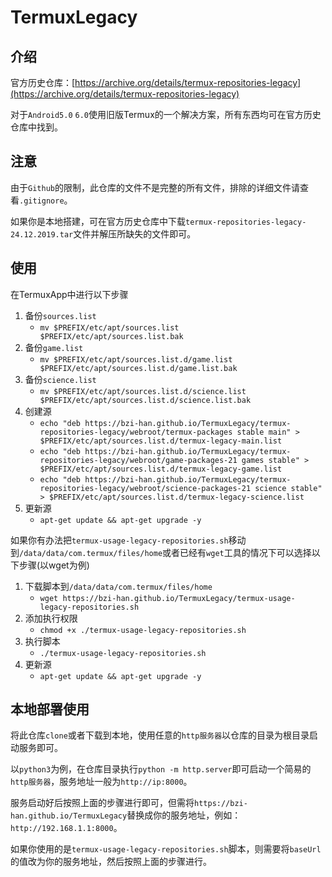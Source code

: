 # TermuxLegacy

## 介绍

官方历史仓库：[https://archive.org/details/termux-repositories-legacy](https://archive.org/details/termux-repositories-legacy)

对于`Android5.0` `6.0`使用旧版Termux的一个解决方案，所有东西均可在官方历史仓库中找到。

## 注意

由于`Github`的限制，此仓库的文件不是完整的所有文件，排除的详细文件请查看`.gitignore`。

如果你是本地搭建，可在官方历史仓库中下载`termux-repositories-legacy-24.12.2019.tar`文件并解压所缺失的文件即可。

## 使用

在TermuxApp中进行以下步骤

1. 备份`sources.list`
    + `mv $PREFIX/etc/apt/sources.list $PREFIX/etc/apt/sources.list.bak`
2. 备份`game.list`
    + `mv $PREFIX/etc/apt/sources.list.d/game.list $PREFIX/etc/apt/sources.list.d/game.list.bak`
3. 备份`science.list`
    + `mv $PREFIX/etc/apt/sources.list.d/science.list $PREFIX/etc/apt/sources.list.d/science.list.bak`
4. 创建源
    + `echo "deb https://bzi-han.github.io/TermuxLegacy/termux-repositories-legacy/webroot/termux-packages stable main" > $PREFIX/etc/apt/sources.list.d/termux-legacy-main.list`
    + `echo "deb https://bzi-han.github.io/TermuxLegacy/termux-repositories-legacy/webroot/game-packages-21 games stable" > $PREFIX/etc/apt/sources.list.d/termux-legacy-game.list`
    + `echo "deb https://bzi-han.github.io/TermuxLegacy/termux-repositories-legacy/webroot/science-packages-21 science stable" > $PREFIX/etc/apt/sources.list.d/termux-legacy-science.list`
5. 更新源
    + `apt-get update && apt-get upgrade -y`

如果你有办法把`termux-usage-legacy-repositories.sh`移动到`/data/data/com.termux/files/home`或者已经有`wget`工具的情况下可以选择以下步骤(以wget为例)

1. 下载脚本到`/data/data/com.termux/files/home`
    + `wget https://bzi-han.github.io/TermuxLegacy/termux-usage-legacy-repositories.sh`
2. 添加执行权限
    + `chmod +x ./termux-usage-legacy-repositories.sh`
3. 执行脚本
    + `./termux-usage-legacy-repositories.sh`
4. 更新源
    + `apt-get update && apt-get upgrade -y`

## 本地部署使用

将此仓库`clone`或者下载到本地，使用任意的`http服务器`以仓库的目录为根目录启动服务即可。

以`python3`为例，在仓库目录执行`python -m http.server`即可启动一个简易的`http服务器`，服务地址一般为`http://ip:8000`。

服务启动好后按照上面的步骤进行即可，但需将`https://bzi-han.github.io/TermuxLegacy`替换成你的服务地址，例如：`http://192.168.1.1:8000`。

如果你使用的是`termux-usage-legacy-repositories.sh`脚本，则需要将`baseUrl`的值改为你的服务地址，然后按照上面的步骤进行。
